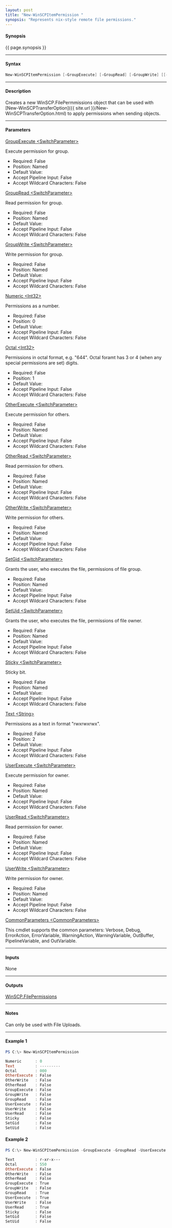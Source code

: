 ```yaml
---
layout: post
title: "New-WinSCPItemPermission "
synopsis: "Represents nix-style remote file permissions."
---
```


#### **Synopsis**

{{ page.synopsis }}

---

#### **Syntax**

```powershell
New-WinSCPItemPermission [-GroupExecute] [-GroupRead] [-GroupWrite] [[-Numeric] <Int32>] [[-Octal] <String>] [-OtherExecute] [-OtherRead] [-OtherWrite] [-SetGid] [-SetUid] [-Sticky] [[-Text] <String>] [-UserExecute] [-UserRead] [-UserWrite] [-WhatIf] [-Confirm] [<CommonParameters>]
```

---

#### **Description**

Creates a new WinSCP.FilePermmissions object that can be used with [New-WinSCPTransferOption]({{ site.url }}/New-WinSCPTransferOption.html) to apply permissions when sending objects.

---

#### **Parameters**

[GroupExecute \<SwitchParameter\>](http://winscp.net/eng/docs/library_filepermissions)

Execute permission for group.

* Required: False
* Position: Named
* Default Value:
* Accept Pipeline Input: False 
* Accept Wildcard Characters: False

[GroupRead \<SwitchParameter\>](http://winscp.net/eng/docs/library_filepermissions)

Read permission for group.

* Required: False
* Position: Named
* Default Value:
* Accept Pipeline Input: False
* Accept Wildcard Characters: False

[GroupWrite \<SwitchParameter\>](http://winscp.net/eng/docs/library_filepermissions)

Write permission for group.

* Required: False
* Position: Named
* Default Value:
* Accept Pipeline Input: False
* Accept Wildcard Characters: False

[Numeric \<Int32\>](http://winscp.net/eng/docs/library_filepermissions)

Permissions as a number.

* Required: False
* Position: 0
* Default Value:
* Accept Pipeline Input: False
* Accept Wildcard Characters: False

[Octal \<Int32\>](http://winscp.net/eng/docs/library_filepermissions)

Permissions in octal format, e.g. "644".  Octal foramt has 3 or 4 (when any special permissions are set) digits.

* Required: False
* Position: 1
* Default Value:
* Accept Pipeline Input: False
* Accept Wildcard Characters: False

[OtherExecute \<SwitchParameter\>](http://winscp.net/eng/docs/library_filepermissions)

Execute permission for others.

* Required: False
* Position: Named
* Default Value:
* Accept Pipeline Input: False
* Accept Wildcard Characters: False

[OtherRead \<SwitchParameter\>](http://winscp.net/eng/docs/library_filepermissions)

Read permission for others.

* Required: False
* Position: Named
* Default Value:
* Accept Pipeline Input: False
* Accept Wildcard Characters: False

[OtherWrite \<SwitchParameter\>](http://winscp.net/eng/docs/library_filepermissions)

Write permission for others.

* Required: False
* Position: Named
* Default Value:
* Accept Pipeline Input: False
* Accept Wildcard Characters: False

[SetGid \<SwitchParameter\>](http://winscp.net/eng/docs/library_filepermissions)

Grants the user, who executes the file, permissions of file group.

* Required: False
* Position: Named
* Default Value:
* Accept Pipeline Input: False
* Accept Wildcard Characters: False

[SetUid \<SwitchParameter\>](http://winscp.net/eng/docs/library_filepermissions)

Grants the user, who executes the file, permissions of file owner.

* Required: False
* Position: Named
* Default Value:
* Accept Pipeline Input: False
* Accept Wildcard Characters: False

[Sticky \<SwitchParameter\>](http://winscp.net/eng/docs/library_filepermissions)

Sticky bit.

* Required: False
* Position: Named
* Default Value:
* Accept Pipeline Input: False
* Accept Wildcard Characters: False

[Text \<String\>](http://winscp.net/eng/docs/library_filepermissions)

Permissions as a text in format "rwxrwxrwx".

* Required: False
* Position: 2
* Default Value:
* Accept Pipeline Input: False
* Accept Wildcard Characters: False

[UserExecute \<SwitchParameter\>](http://winscp.net/eng/docs/library_filepermissions)

Execute permission for owner.

* Required: False
* Position: Named
* Default Value:
* Accept Pipeline Input: False
* Accept Wildcard Characters: False

[UserRead \<SwitchParameter\>](http://winscp.net/eng/docs/library_filepermissions)

Read permission for owner.

* Required: False
* Position: Named
* Default Value:
* Accept Pipeline Input: False
* Accept Wildcard Characters: False

[UserWrite \<SwitchParameter\>](http://winscp.net/eng/docs/library_filepermissions)

Write permission for owner.

* Required: False
* Position: Named
* Default Value:
* Accept Pipeline Input: False
* Accept Wildcard Characters: False

[CommonParameters \<CommonParameters\>](http://go.microsoft.com/fwlink/?LinkID=113216)

This cmdlet supports the common parameters: Verbose, Debug, ErrorAction, ErrorVariable, WarningAction, WarningVariable, OutBuffer, PipelineVariable, and OutVariable.

---

#### **Inputs**

None

---

#### **Outputs**

[WinSCP.FilePermissions](http://winscp.net/eng/docs/library_filepermissions)

---

#### **Notes**

Can only be used with File Uploads.

---

#### **Example 1**

```powershell
PS C:\> New-WinSCPItemPermission

Numeric      : 0
Text         : ---------
Octal        : 000
OtherExecute : False
OtherWrite   : False
OtherRead    : False
GroupExecute : False
GroupWrite   : False
GroupRead    : False
UserExecute  : False
UserWrite    : False
UserRead     : False
Sticky       : False
SetGid       : False
SetUid       : False
```

#### **Example 2**

```powershell
PS C:\> New-WinSCPItemPermission -GroupExecute -GroupRead -UserExecute -UserRead

Text         : r-xr-x---
Octal        : 550
OtherExecute : False
OtherWrite   : False
OtherRead    : False
GroupExecute : True
GroupWrite   : False
GroupRead    : True
UserExecute  : True
UserWrite    : False
UserRead     : True
Sticky       : False
SetGid       : False
SetUid       : False
```